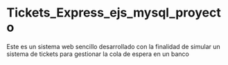 # Tickets_Express_ejs_mysql_proyecto
Este es un sistema web sencillo desarrollado con la finalidad de simular un sistema de tickets para gestionar la cola de espera en un banco
